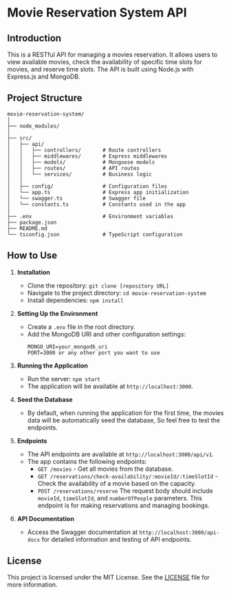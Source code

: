 # Movie Reservation System API

## Introduction
This is a RESTful API for managing a movies reservation. It allows users to view available movies, check the availability of specific time slots for movies, and reserve time slots. The API is built using Node.js with Express.js and MongoDB.

## Project Structure
```
movie-reservation-system/
│
├── node_modules/
│
├── src/
│   ├── api/
│   │   ├── controllers/       # Route controllers
│   │   ├── middlewares/       # Express middlewares
│   │   ├── models/            # Mongoose models
│   │   ├── routes/            # API routes
│   │   └── services/          # Business logic
│   │
│   ├── config/                # Configuration files
│   └── app.ts                 # Express app initialization
│   └── swagger.ts             # Swagger file
│   └── constants.ts           # Constants used in the app
│
├── .env                       # Environment variables
├── package.json
├── README.md
└── tsconfig.json              # TypeScript configuration
```

## How to Use
1. **Installation**
   - Clone the repository: `git clone [repository URL]`
   - Navigate to the project directory: `cd movie-reservation-system`
   - Install dependencies: `npm install`

2. **Setting Up the Environment**
   - Create a `.env` file in the root directory.
   - Add the MongoDB URI and other configuration settings:
     ```
     MONGO_URI=your_mongodb_uri
     PORT=3000 or any other port you want to use
     ```

3. **Running the Application**
   - Run the server: `npm start`
   - The application will be available at `http://localhost:3000`.

4. **Seed the Database**
   - By default, when running the application for the first time, the movies data will be automatically seed the database, So feel free to test the endpoints.

5. **Endpoints**
   - The API endpoints are available at `http://localhost:3000/api/v1`.
   - The app contains the following endpoints:
     - `GET /movies` - Get all movies from the database.
     - `GET /reservations/check-availability/:movieId/:timeSlotId` - Check the availability of a movie based on the capacity.
     - `POST /reservations/reserve` The request body should include `movieId`, `timeSlotId`, and `numberOfPeople` parameters. This endpoint is for making reservations and managing bookings.

6. **API Documentation**
   - Access the Swagger documentation at `http://localhost:3000/api-docs` for detailed information and testing of API endpoints.

## License
This project is licensed under the MIT License. See the [LICENSE](LICENSE) file for more information.
